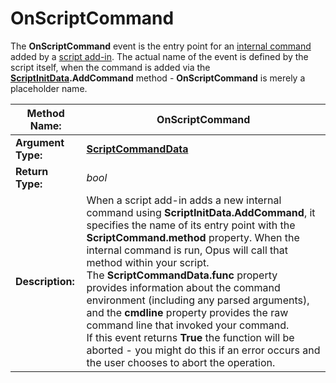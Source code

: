 # OnScriptCommand

The **OnScriptCommand** event is the entry point for an [internal command](/Manual/scripting/example_scripts/adding_a_new_internal_command.md) added by a [script add-in](/Manual/scripting/script_add-ins/RAEDME.md). The actual name of the event is defined by the script itself, when the command is added via the **[ScriptInitData](../scripting_objects/scriptinitdata.md).AddCommand** method - **OnScriptCommand** is merely a placeholder name.

| **Method Name:** | OnScriptCommand |
| --- | --- |
| **Argument Type:** | **[ScriptCommandData](../scripting_objects/scriptcommanddata.md)** |
| **Return Type:** | *bool* |
| **Description:** | When a script add-in adds a new internal command using **ScriptInitData.AddCommand**, it specifies the name of its entry point with the **ScriptCommand.method** property. When the internal command is run, Opus will call that method within your script.  <br />The **ScriptCommandData.func** property provides information about the command environment (including any parsed arguments), and the **cmdline** property provides the raw command line that invoked your command.  <br />If this event returns **True** the function will be aborted - you might do this if an error occurs and the user chooses to abort the operation. |

